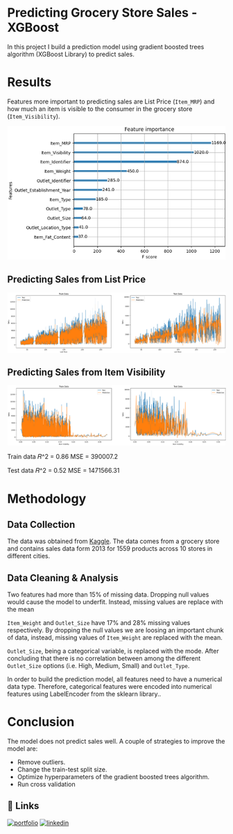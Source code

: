 
# Predicting Grocery Store Sales - XGBoost

In this project I build a prediction model using gradient boosted trees algorithm (XGBoost Library) to predict sales.

# Results
Features more important to predicting sales are List Price (`Item_MRP`) and how much an item is visible to the consumer in the grocery store (`Item_Visibility`). 

![image](https://github.com/aleivaar94/Grocery-Store-Sales-Prediction/blob/master/images/feature-importance.png)

## Predicting Sales from List Price

![image](https://github.com/aleivaar94/Grocery-Store-Sales-Prediction/blob/master/images/list-price-vs-sales.png)


## Predicting Sales from Item Visibility

![image](https://github.com/aleivaar94/Grocery-Store-Sales-Prediction/blob/master/images/visibility-vs-sales.png)


Train data
𝑅^2 = 0.86
MSE = 390007.2

Test data
𝑅^2 = 0.52
MSE = 1471566.31

# Methodology

## Data Collection

The data was obtained from [Kaggle](https://www.kaggle.com/datasets/brijbhushannanda1979/bigmart-sales-data). The data comes from a grocery store and contains sales data form 2013 for 1559 products across 10 stores in different cities.


## Data Cleaning & Analysis

Two features had more than 15% of missing data. Dropping null values would cause the model to underfit. Instead, missing values are replace with the mean 

`Item_Weight` and `Outlet_Size` have 17% and 28% missing values respectively. By dropping the null values we are loosing an important chunk of data, instead, missing values of `Item_Weight` are replaced with the mean.

`Outlet_Size`, being a categorical variable, is replaced with the mode. After concluding that there is no correlation between among the different `Outlet_Size` options (i.e. High, Medium, Small) and `Outlet_Type`. 

In order to build the prediction model, all features need to have a numerical data type. Therefore, categorical features were encoded into numerical features using LabelEncoder from the sklearn library..

# Conclusion

The model does not predict sales well. A couple of strategies to improve the model are:

- Remove outliers.
- Change the train-test split size.
- Optimize hyperparameters of the gradient boosted trees algorithm.
- Run cross validation


## 🔗 Links
[![portfolio](https://img.shields.io/badge/my_portfolio-000?style=for-the-badge&logo=ko-fi&logoColor=white)](https://alejandroleiva.notion.site/Data-Portfolio-5c5257235e044c6b9a8846131edac973)
[![linkedin](https://img.shields.io/badge/linkedin-0A66C2?style=for-the-badge&logo=linkedin&logoColor=white)](https://www.linkedin.com/in/ale-leivaar/)
